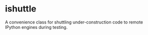 ishuttle
========

A convenience class for shuttling under-construction code to remote IPython engines during testing.
